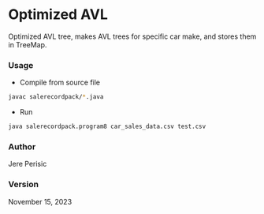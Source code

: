 # Optimized AVL

Optimized AVL tree, makes AVL trees for specific car make, and stores them in TreeMap.

### Usage
- Compile from source file 
```bash
javac salerecordpack/*.java

```
- Run 
```bash
java salerecordpack.program8 car_sales_data.csv test.csv

```
### Author 
Jere Perisic

### Version
November 15, 2023